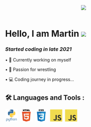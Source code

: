 <div align="center"><img src="https://media.giphy.com/media/2zeji2UedvZzvIZ45N/giphy.gif"></div>
<div align="center"><img src="https://komarev.com/ghpvc/?username=MAKEOUTHILL6&style=flat-square&color=blue" alt=""/></div>
<h1>
    Hello, I am Martin <img src="https://media.giphy.com/media/hvRJCLFzcasrR4ia7z/giphy.gif" width="50">
</h1>
<h3><i>Started coding in late 2021</i></h3>
<p>&#8226; 🚀 Currently working on myself</p>
<p>&#8226; 🤼 Passion for wrestling</p>
<p>&#8226; 💻 Coding journey in progress...</p> 
<h2>🛠️ Languages and Tools :</h2>
<div>
    <img src="https://github.com/devicons/devicon/blob/master/icons/python/python-original-wordmark.svg" width="40" height="40"/>&nbsp;
    <img src="https://github.com/devicons/devicon/blob/master/icons/html5/html5-original-wordmark.svg"
    width="40" height="40"/>&nbsp;
    <img src="https://github.com/devicons/devicon/blob/master/icons/css3/css3-original-wordmark.svg"
    width="40" height="40"/>&nbsp;
    <img src="https://github.com/devicons/devicon/blob/master/icons/javascript/javascript-original.svg"
    width="40" height="40"/>&nbsp;
    <img src="https://github.com/devicons/devicon/blob/master/icons/javascript/javascript-original.svg"
    width="40" height="40"/>&nbsp;
</div>
